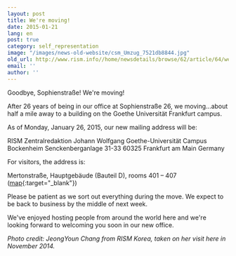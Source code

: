 ```yaml
---
layout: post
title: We're moving!
date: 2015-01-21
lang: en
post: true
category: self_representation
image: "/images/news-old-website/csm_Umzug_7521db8844.jpg"
old_url: http://www.rism.info//home/newsdetails/browse/62/article/64/were-moving.html
email: ''
author: ''
---
```


Goodbye, Sophienstraße! We're moving!

After 26 years of being in our office at Sophienstraße 26, we moving...about half a mile away to a building on the Goethe Universität Frankfurt campus.

As of Monday, January 26, 2015, our new mailing address will be:

RISM Zentralredaktion
Johann Wolfgang Goethe-Universität
Campus Bockenheim
Senckenberganlage 31-33
60325 Frankfurt am Main
Germany

For visitors, the address is:

Mertonstraße, Hauptgebäude (Bauteil D), rooms 401 – 407 ([map](https://goo.gl/maps/20PHH){:target="_blank"})

Please be patient as we sort out everything during the move. We expect to be back to business by the middle of next week.

We've enjoyed hosting people from around the world here and we're looking forward to welcoming you soon in our new office.

_Photo credit: JeongYoun Chang from RISM Korea, taken on her visit here in November 2014._

